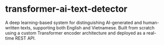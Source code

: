 # transformer-ai-text-detector
A deep learning-based system for distinguishing AI-generated and human-written texts, supporting both English and Vietnamese. Built from scratch using a custom Transformer encoder architecture and deployed as a real-time REST API.
